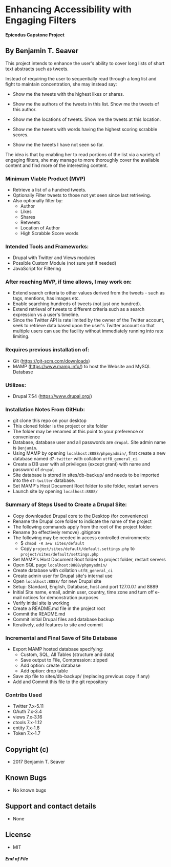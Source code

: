 # Enhancing Accessibility with Engaging Filters
#### Epicodus Capstone Project
## By Benjamin T. Seaver
This project intends to enhance the user's ability to cover long lists of short text abstracts such as tweets.  

Instead of requiring the user to sequentially read through a long list and fight to maintain concentration, she may instead say:

* Show me the tweets with the highest likes or shares.

* Show me the authors of the tweets in this list.  Show me the tweets of this author.  

* Show me the locations of tweets.  Show me the tweets at this location.  

* Show me the tweets with words having the highest scoring scrabble scores.  

* Show me the tweets I have not seen so far.  

The idea is that by enabling her to read portions of the list via a variety of engaging filters, she may manage to more thoroughly cover the available content and find more of the interesting content.

### Minimum Viable Product (MVP)
* Retrieve a list of a hundred tweets.
* Optionally Filter tweets to those not yet seen since last retrieving.
* Also optionally filter by:
  * Author
  * Likes
  * Shares
  * Retweets
  * Location of Author
  * High Scrabble Score words

### Intended Tools and Frameworks:
* Drupal with Twitter and Views modules
* Possible Custom Module (not sure yet if needed)
* JavaScript for Filtering

### After reaching MVP, if time allows, I may work on:
* Extend search criteria to other values derived from the tweets - such as tags, mentions, has images etc.
* Enable searching hundreds of tweets (not just one hundred).
* Extend retrieval of tweets to different criteria such as a search expression vs a user's timeline.
* Since the Twitter API is rate limited by the owner of the Twitter account, seek to retrieve data based upon the user's Twitter account so that multiple users can use the facility without immediately running into rate limiting.

### Requires previous installation of:
  * Git (https://git-scm.com/downloads)
  * MAMP (https://www.mamp.info/) to host the Website and MySQL Database

### Utilizes:
  * Drupal 7.54 (https://www.drupal.org/)

### Installation Notes From GitHub:
  * git clone this repo on your desktop
  * This cloned folder is the project or site folder
  * The folder may be renamed at this point to your preference or convenience
  * Database, database user and all passwords are `drupal`.  Site admin name is `Benjamin`.
  * Using MAMP by opening `localhost:8888/phpmyadmin/`, first create a new database named `d7-twitter` with collation `utf8_general_ci`.
  * Create a DB user with all privileges (except grant) with name and password of `drupal`
  * Site database is stored in sites/db-backup/ and needs to be imported into the `d7-twitter` database.
  * Set MAMP's Host Document Root folder to site folder, restart servers
  * Launch site by opening `localhost:8888/`

### Summary of Steps Used to Create a Drupal Site:
* Copy downloaded Drupal core to the Desktop (for convenience)
* Rename the Drupal core folder to indicate the name of the project
* The following commands apply from the root of the project folder:
* Rename (to effectively remove) .gitignore
* The following may be needed in access controlled environments:
  * $ `chmod -R a+w sites/default`
  * Copy `project/sites/default/default.settings.php` to `project/sites/default/settings.php`
* Set MAMP's Host Document Root folder to project folder, restart servers
* Open SQL page `localhost:8888/phpmyadmin/`
* Create database with collation `utf8_general_ci`
* Create admin user for Drupal site's internal use
* Open `localhost:8888/` for new Drupal site
* Setup: Standard, English, Database, host and port 127.0.0.1 and 8889
* Initial Site name, email, admin user, country, time zone and turn off e-mail notices for demonstration purposes
* Verify initial site is working
* Create a README.md file in the project root
* Commit the README.md
* Commit initial Drupal files and database backup
* Iteratively, add features to site and commit

### Incremental and Final Save of Site Database
* Export MAMP hosted database specifying:
  * Custom, SQL, All Tables (structure and data)
  * Save output to File, Compression: zipped
  * Add option: create database
  * Add option: drop table
* Save zip file to sites/db-backup/ (replacing previous copy if any)
* Add and Commit this file to the git repository

### Contribs Used
* Twitter 7.x-5.11
* OAuth 7.x-3.4
* views 7.x-3.16
* ctools 7.x-1.12
* entity 7.x-1.8
* Token 7.x-1.7

## Copyright (c)
* 2017 Benjamin T. Seaver

## Known Bugs
* No known bugs

## Support and contact details
* None

## License
* MIT

##### End of File
